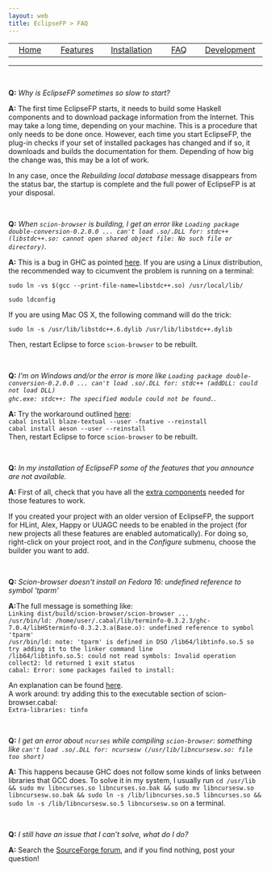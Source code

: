 ```yaml
---
layout: web
title: EclipseFP > FAQ
---
```


<!-- The list of elements -->
<center>
<table id="tableofcontents">
  <tr>
    <td width="160px" align="center" class="toc"><a href="index.html">Home</a></td>
    <td width="160px" align="center" class="toc"><a href="features.html">Features</a></td>
    <td width="160px" align="center" class="toc"><a href="install.html">Installation</a></td>
    <td width="160px" align="center" class="toc selected"><a href="faq.html">FAQ</a></td>
    <td width="160px" align="center" class="toc"><a href="dev.html">Development</a></td>
  </tr>
</table>
</center>
<hr />
<br />
<!-- Until here the list -->

<p><b>Q:</b> <i>Why is EclipseFP sometimes so slow to start?</i></p>
<p><b>A:</b> The first time EclipseFP starts, it needs to build some Haskell components and to download package information from the Internet. This may take a long time, depending on your machine. This is a procedure that only needs to be done once. However, each time you start EclipseFP, the plug-in checks if your set of installed packages has changed and if so, it downloads and builds the documentation for them. Depending of how big the change was, this may be a lot of work.</p>
<p>In any case, once the <i>Rebuilding local database</i> message disappears from the status bar, the startup is complete and the full power of EclipseFP is at your disposal.</p>

<br />

<p><b>Q:</b> <i>When <code>scion-browser</code> is building, I get an error like <code>Loading package double-conversion-0.2.0.0 ... can't load .so/.DLL for: stdc++ (libstdc++.so: cannot open shared object file: No such file or directory)</code>.</i></p>
<p><b>A:</b> This is a bug in GHC as pointed <a href="http://hackage.haskell.org/trac/ghc/ticket/5289">here</a>. If you are using a Linux distribution, the recommended way to cicumvent the problem is running on a terminal:
<p><code>sudo ln -vs $(gcc --print-file-name=libstdc++.so) /usr/local/lib/<br />
sudo ldconfig</code></p>
If you are using Mac OS X, the following command will do the trick:
<p><code>sudo ln -s /usr/lib/libstdc++.6.dylib /usr/lib/libstdc++.dylib</code></p>
Then, restart Eclipse to force <code>scion-browser</code> to be rebuilt.
</p>
<br />

<p><b>Q:</b> <i>I'm on Windows and/or the error is more like <code>Loading package double-conversion-0.2.0.0 ... can't load .so/.DLL for: stdc++ (addDLL: could not load DLL)
ghc.exe: stdc++: The specified module could not be found.</code>.</i></p>
<p><b>A:</b> Try the workaround outlined <a href="https://github.com/mailrank/blaze-textual#readme">here</a>:<br />
<code>cabal install blaze-textual --user -fnative --reinstall</code><br />
<code>cabal install aeson --user --reinstall</code><br />
Then, restart Eclipse to force <code>scion-browser</code> to be rebuilt.
</p>
<br />

<p><b>Q:</b> <i>In my installation of EclipseFP some of the features that you announce are not available.</i></p>
<p><b>A:</b> First of all, check that you have all the <a href="install.html#extra">extra components</a> needed for those features to work.</p>
<p>If you created your project with an older version of EclipseFP, the support for HLint, Alex, Happy or UUAGC needs to be enabled in the project (for new projects all these features are enabled automatically). For doing so, right-click on your project root, and in the <i>Configure</i> submenu, choose the builder you want to add.</p>

<br />

<p><b>Q:</b> <i>Scion-browser doesn't install on Fedora 16: undefined reference to symbol 'tparm'</i></p>
<p><b>A:</b>The full message is something like:<br />
<code>Linking dist/build/scion-browser/scion-browser ...</code><br />
<code>/usr/bin/ld: /home/user/.cabal/lib/terminfo-0.3.2.3/ghc-7.0.4/libHSterminfo-0.3.2.3.a(Base.o): undefined reference to symbol 'tparm'</code><br />
<code>/usr/bin/ld: note: 'tparm' is defined in DSO /lib64/libtinfo.so.5 so try adding it to the linker command line</code><br />
<code>/lib64/libtinfo.so.5: could not read symbols: Invalid operation</code><br />
<code>collect2: ld returned 1 exit status</code><br />
<code>cabal: Error: some packages failed to install:</code><br />
</p>
<p>
An explanation can be found <a href="http://lists.fedoraproject.org/pipermail/devel/2010-March/133601.html">here</a>. 
<br />A work around: try adding this to the executable section of scion-browser.cabal:<br />
<code>Extra-libraries: tinfo</code>
</p>

<br />
<p><b>Q:</b> <i>I get an error about <code>ncurses</code> while compiling <code>scion-browser</code>: something like <code>can't load .so/.DLL for: ncursesw (/usr/lib/libncursesw.so: file too short)</code></i></p>
<p><b>A:</b> This happens because GHC does not follow some kinds of links between libraries that GCC does. To solve it in my system, I usually run <code>cd /usr/lib && sudo mv libncurses.so libncurses.so.bak && sudo mv libncursesw.so libncursesw.so.bak && sudo ln -s /lib/libncurses.so.5 libncurses.so && sudo ln -s /lib/libncursesw.so.5 libncursesw.so</code> on a terminal.</p>

<br />

<p><b>Q:</b> <i>I still have an issue that I can't solve, what do I do?</i></p>
<p><b>A:</b> Search the <a href="http://sourceforge.net/projects/eclipsefp/forums/forum/371922">SourceForge forum</a>, and if you find nothing, post your question!</p>


